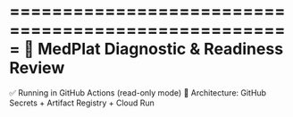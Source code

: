 =====================================================
🧠 MedPlat Diagnostic & Readiness Review
=====================================================
✅ Running in GitHub Actions (read-only mode)
📖 Architecture: GitHub Secrets + Artifact Registry + Cloud Run
